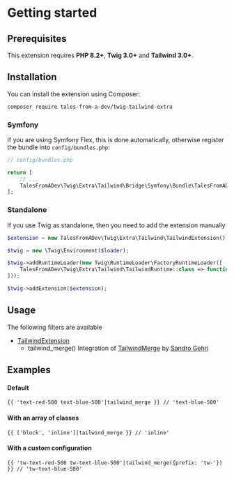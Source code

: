 # Getting started

## Prerequisites

This extension requires **PHP 8.2+**, **Twig 3.0+** and **Tailwind 3.0+**.

## Installation

You can install the extension using Composer:

```bash
composer require tales-from-a-dev/twig-tailwind-extra
```

### Symfony

If you are using Symfony Flex, this is done automatically, otherwise register the bundle into `config/bundles.php`:

```php
// config/bundles.php

return [
    // ...
    TalesFromADev\Twig\Extra\Tailwind\Bridge\Symfony\Bundle\TalesFromADevTwigExtraTailwindBundle::class => ['all' => true],
];
```

### Standalone

If you use Twig as standalone, then you need to add the extension manually

```php
$extension = new TalesFromADev\Twig\Extra\Tailwind\TailwindExtension();

$twig = new \Twig\Environment($loader);

$twig->addRuntimeLoader(new Twig\RuntimeLoader\FactoryRuntimeLoader([
    TalesFromADev\Twig\Extra\Tailwind\TailwindRuntime::class => function () { return new TalesFromADev\Twig\Extra\Tailwind\TailwindRuntime; },
]));

$twig->addExtension($extension);
```

## Usage

The following filters are available

* [TailwindExtension](./src/TailwindExtension.php)
    * tailwind_merge() Integration of [TailwindMerge](https://github.com/gehrisandro/tailwind-merge-php) by [Sandro Gehri](https://github.com/gehrisandro)

## Examples

#### Default

```twig
{{ 'text-red-500 text-blue-500'|tailwind_merge }} // 'text-blue-500'
```

#### With an array of classes

```twig
{{ ['block', 'inline']|tailwind_merge }} // 'inline'
```

#### With a custom configuration

```twig
{{ 'tw-text-red-500 tw-text-blue-500'|tailwind_merge({prefix: 'tw-'}) }} // 'tw-text-blue-500'
```
